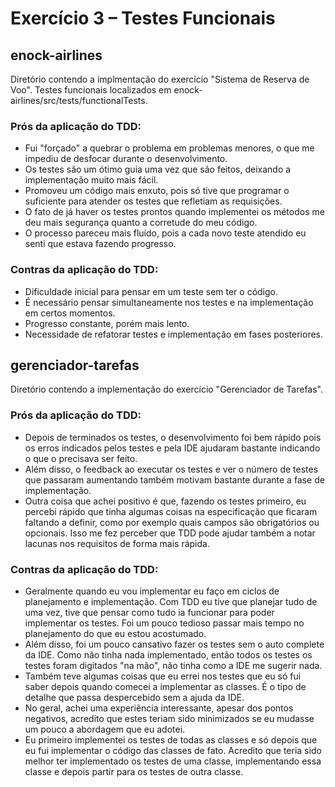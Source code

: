 # Exercício 3 – Testes Funcionais

## enock-airlines
Diretório contendo a implmentação do exercício "Sistema de Reserva de Voo". Testes funcionais localizados em enock-airlines/src/tests/functionalTests.

### Prós da aplicação do TDD:
- Fui "forçado" a quebrar o problema em problemas menores, o que me impediu de desfocar durante o desenvolvimento.
- Os testes são um ótimo guia uma vez que são feitos, deixando a implementação muito mais fácil.
- Promoveu um código mais enxuto, pois só tive que programar o suficiente para atender os testes que refletiam as requisições.
- O fato de já haver os testes prontos quando implementei os métodos me deu mais segurança quanto a corretude do meu código.
- O processo pareceu mais fluído, pois a cada novo teste atendido eu senti que estava fazendo progresso.

### Contras da aplicação do TDD:
- Dificuldade inicial para pensar em um teste sem ter o código.
- É necessário pensar simultaneamente nos testes e na implementação em certos momentos.
- Progresso constante, porém mais lento.
- Necessidade de refatorar testes e implementação em fases posteriores.


## gerenciador-tarefas
Diretório contendo a implementação do exercício "Gerenciador de Tarefas".

### Prós da aplicação do TDD:
- Depois de terminados os testes, o desenvolvimento foi bem rápido pois os erros indicados pelos testes e pela IDE ajudaram bastante indicando o que o precisava ser feito.  
- Além disso, o feedback ao executar os testes e ver o número de testes que passaram aumentando também motivam bastante durante a fase de implementação.  
- Outra coisa que achei positivo é que, fazendo os testes primeiro, eu percebi rápido que tinha algumas coisas na especificação que ficaram faltando a definir, como por exemplo quais campos são obrigatórios ou opcionais. Isso me fez perceber que TDD pode ajudar também a notar lacunas nos requisitos de forma mais rápida.  

### Contras da aplicação do TDD:
- Geralmente quando eu vou implementar eu faço em ciclos de planejamento e implementação. Com TDD eu tive que planejar tudo de uma vez, tive que pensar como tudo ia funcionar para poder implementar os testes. Foi um pouco tedioso passar mais tempo no planejamento do que eu estou acostumado.  
- Além disso, foi um pouco cansativo fazer os testes sem o auto complete da IDE. Como não tinha nada implementado, então todos os testes os testes foram digitados "na mão", não tinha como a IDE me sugerir nada.  
- Também teve algumas coisas que eu errei nos testes que eu só fui saber depois quando comecei a implementar as classes. É o tipo de detalhe que passa despercebido sem a ajuda da IDE.
- No geral, achei uma experiência interessante, apesar dos pontos negativos, acredito que estes teriam sido minimizados se eu mudasse um pouco a abordagem que eu adotei.  
- Eu primeiro implementei os testes de todas as classes e só depois que eu fui implementar o código das classes de fato. Acredito que teria sido melhor ter implementado os testes de uma classe, implementando essa classe e depois partir para os testes de outra classe.  
